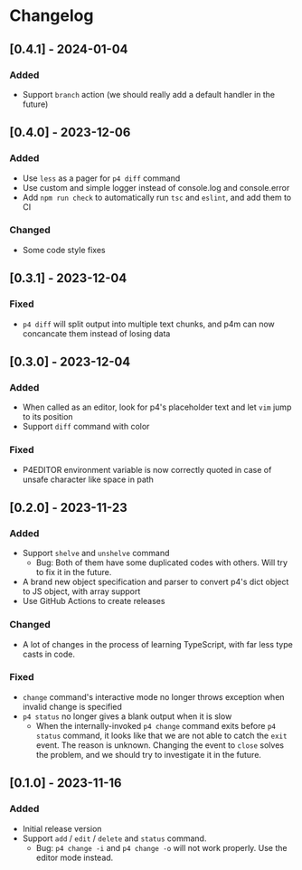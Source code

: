 # Changelog

## [0.4.1] - 2024-01-04

### Added

- Support `branch` action (we should really add a default handler in the future)

## [0.4.0] - 2023-12-06

### Added

- Use `less` as a pager for `p4 diff` command
- Use custom and simple logger instead of console.log and console.error
- Add `npm run check` to automatically run `tsc` and `eslint`, and add them to CI

### Changed

- Some code style fixes

## [0.3.1] - 2023-12-04

### Fixed

- `p4 diff` will split output into multiple text chunks, and p4m can now concancate them instead of losing data

## [0.3.0] - 2023-12-04

### Added

- When called as an editor, look for p4's placeholder text and let `vim` jump to its position
- Support `diff` command with color

### Fixed

- P4EDITOR environment variable is now correctly quoted in case of unsafe character like space in path

## [0.2.0] - 2023-11-23

### Added

- Support `shelve` and `unshelve` command
  - Bug: Both of them have some duplicated codes with others. Will try to fix it in the future.
- A brand new object specification and parser to convert p4's dict object to JS object, with array support
- Use GitHub Actions to create releases

### Changed

- A lot of changes in the process of learning TypeScript, with far less type casts in code.

### Fixed

- `change` command's interactive mode no longer throws exception when invalid change is specified
- `p4 status` no longer gives a blank output when it is slow
  - When the internally-invoked `p4 change` command exits before `p4 status` command, it looks like that we are not able to catch the `exit` event. The reason is unknown. Changing the event to `close` solves the problem, and we should try to investigate it in the future.

## [0.1.0] - 2023-11-16

### Added

- Initial release version
- Support `add` / `edit` / `delete` and `status` command.
  - Bug: `p4 change -i` and `p4 change -o` will not work properly. Use the editor mode instead.
